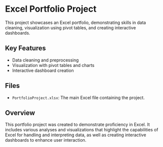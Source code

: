 # Excel Portfolio Project

This project showcases an Excel portfolio, demonstrating skills in data cleaning, visualization using pivot tables, and creating interactive dashboards.

## Key Features
- Data cleaning and preprocessing
- Visualization with pivot tables and charts
- Interactive dashboard creation

## Files
- `PortfolioProject.xlsx`: The main Excel file containing the project.

## Overview
This portfolio project was created to demonstrate proficiency in Excel. It includes various analyses and visualizations that highlight the capabilities of Excel for handling and interpreting data, as well as creating interactive dashboards to enhance user interaction.
